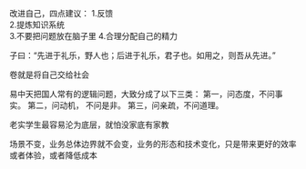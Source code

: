 改进自己，四点建议：
1.反馈   
2.提炼知识系统   
3.不要把问题放在脑子里 
4.合理分配自己的精力  

子曰：“先进于礼乐，野人也；后进于礼乐，君子也。如用之，则吾从先进。” 

卷就是将自己交给社会

易中天把国人常有的逻辑问题，大致分成了以下三类： 第一，问态度，不问事实。 第二，问动机， 不问是非。 第三，问亲疏，不问道理。

老实学生最容易沦为底层，就怕没家底有家教

场景不变，业务总体边界就不会变，业务的形态和技术变化，只是带来更好的效率或者体验，或者降低成本